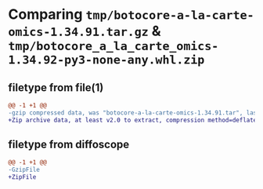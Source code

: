 # Comparing `tmp/botocore-a-la-carte-omics-1.34.91.tar.gz` & `tmp/botocore_a_la_carte_omics-1.34.92-py3-none-any.whl.zip`

## filetype from file(1)

```diff
@@ -1 +1 @@
-gzip compressed data, was "botocore-a-la-carte-omics-1.34.91.tar", last modified: Thu Apr 25 01:03:45 2024, max compression
+Zip archive data, at least v2.0 to extract, compression method=deflate
```

## filetype from diffoscope

```diff
@@ -1 +1 @@
-GzipFile
+ZipFile
```

